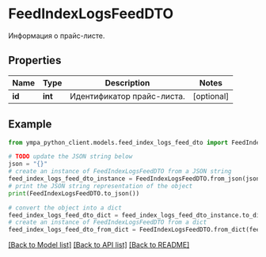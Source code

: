 # FeedIndexLogsFeedDTO

Информация о прайс-листе.

## Properties

Name | Type | Description | Notes
------------ | ------------- | ------------- | -------------
**id** | **int** | Идентификатор прайс-листа. | [optional] 

## Example

```python
from ympa_python_client.models.feed_index_logs_feed_dto import FeedIndexLogsFeedDTO

# TODO update the JSON string below
json = "{}"
# create an instance of FeedIndexLogsFeedDTO from a JSON string
feed_index_logs_feed_dto_instance = FeedIndexLogsFeedDTO.from_json(json)
# print the JSON string representation of the object
print(FeedIndexLogsFeedDTO.to_json())

# convert the object into a dict
feed_index_logs_feed_dto_dict = feed_index_logs_feed_dto_instance.to_dict()
# create an instance of FeedIndexLogsFeedDTO from a dict
feed_index_logs_feed_dto_from_dict = FeedIndexLogsFeedDTO.from_dict(feed_index_logs_feed_dto_dict)
```
[[Back to Model list]](../README.md#documentation-for-models) [[Back to API list]](../README.md#documentation-for-api-endpoints) [[Back to README]](../README.md)


